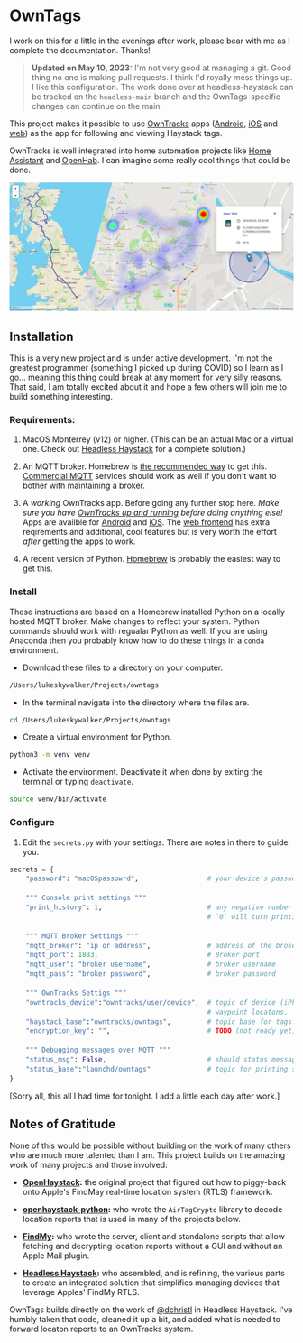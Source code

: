# OwnTags

I work on this for a little in the evenings after work, please bear with me as I complete the documentation. Thanks!

> **Updated on May 10, 2023:** I'm not very good at managing a git. Good thing no one is making pull requests. I think I'd royally mess things up. I like this configuration. The work done over at headless-haystack can be tracked on the `headless-main` branch and the OwnTags-specific changes can continue on the main.

This project makes it possible to use [OwnTracks](https://owntracks.org/) apps ([Android](https://play.google.com/store/apps/details?id=org.owntracks.android), [iOS](https://itunes.apple.com/us/app/mqttitude/id692424691?mt=8) and [web](https://github.com/owntracks/frontend)) as the app for following and viewing Haystack tags.

OwnTracks is well integrated into home automation projects like [Home Assistant](https://www.home-assistant.io/integrations/owntracks/) and [OpenHab](https://www.openhab.org/addons/bindings/gpstracker/). I can imagine some really cool things that could be done.

![map displaying owntracks features like track lines, heatmaps and  regions](map-features.png "OwnTracks Map Features")

<!-- I'm going to use these in some screenshots.
Robots: 33.81411508658622, -117.9209239699076
Light Saber: 33.814089694852186, -117.92266596079212
Luke: 33.8141448100308, -117.92313412450245
X-Wing: 33.814162638077384, -117.92309657349315
-->
## Installation

This is a very new project and is under active development. I'm not the greatest programmer (something I picked up during COVID) so I learn as I go... meaning this thing could break at any moment for very silly reasons. That said, I am totally excited about it and hope a few others will join me to build something interesting.

### Requirements:

1. MacOS Monterrey (v12) or higher. (This can be an actual Mac or a virtual one. Check out [Headless Haystack](https://github.com/dchristl/headless-haystack) for a complete solution.)

2. An MQTT broker. Homebrew is [the recommended way](https://mosquitto.org/download/#mac) to get this. [Commercial MQTT](https://duckduckgo.com/?q=commercial+MQTT+brokers) services should work as well if you don't want to bother with maintaining a broker.

3. A *working* OwnTracks app. Before going any further stop here. *Make sure you have [OwnTracks up and running](https://owntracks.org/booklet/) before doing anything else!* Apps are availble for [Android](https://play.google.com/store/apps/details?id=org.owntracks.android) and [iOS](https://itunes.apple.com/us/app/mqttitude/id692424691?mt=8). The [web frontend](https://github.com/owntracks/frontend) has extra reqirements and additional, cool features but is very worth the effort *after* getting the apps to work.

4. A recent version of Python. [Homebrew](https://docs.brew.sh/Homebrew-and-Python) is probably the easiest way to get this.

### Install

These instructions are based on a Homebrew installed Python on a locally hosted MQTT broker. Make changes to reflect your system. Python commands should work with regualar Python as well. If you are using Anaconda then you probably know how to do these things in a `conda` environment.

- Download these files to a directory on your computer.
```bash
/Users/lukeskywalker/Projects/owntags
````

- In the terminal navigate into the directory where the files are.
```bash
cd /Users/lukeskywalker/Projects/owntags
````

- Create a virtual environment for Python.
```bash
python3 -m venv venv
````

- Activate the environment. Deactivate it when done by exiting the terminal or typing `deactivate`.
```bash
source venv/bin/activate
````

### Configure

1. Edit the `secrets.py` with your settings. There are notes in there to guide you. 

```python
secrets = {
    "password": "macOSpassowrd",                 # your device's password to access keychain and decrypt messages.

    """ Console print settings """
    "print_history": 1,                          # any negative number will print all fetched locations in the console
                                                 # `0` will turn printing fetched locations off

    """ MQTT Broker Settings """
    "mqtt_broker": "ip or address",              # address of the broker for OwnTracks
    "mqtt_port": 1883,                           # Broker port
    "mqtt_user": "broker username",              # broker username
    "mqtt_pass": "broker password",              # broker password

    """ OwnTracks Settigs """
    "owntracks_device":"owntracks/user/device",  # topic of device (iPhone, Android, Web) to publish
                                                 # waypoint locatons.
    "haystack_base":"owntracks/owntags",         # topic base for tags. The tag prfix will be appended
    "encryption_key": "",                        # TODO (not ready yet) this will allow limiting who can read tag locations

    """ Debugging messages over MQTT """
    "status_msg": False,                         # should status messages be printed to MQTT.
    "status_base":"launchd/owntags"              # topic for printing status messages
}


````

[Sorry all, this all I had time for tonight. I add a little each day after work.]
 
## Notes of Gratitude

None of this would be possible without building on the work of many others who are much more talented than I am. This project builds on the amazing work of many projects and those involved:

- **[OpenHaystack](https://github.com/seemoo-lab/openhaystack):** the original project that figured out how to piggy-back onto Apple's FindMay real-time location system (RTLS) framework.

- **[openhaystack-python](https://github.com/hatomist/openhaystack-python):** who wrote the `AirTagCrypto` library to decode location reports that is used in many of the projects below.

- **[FindMy](https://github.com/biemster/FindMy):** who wrote the server, client and standalone scripts that allow fetching and decrypting location reports without a GUI and without an Apple Mail plugin.

- **[Headless Haystack](https://github.com/dchristl/headless-haystack):** who assembled, and is refining, the various parts to create an integrated solution that simplifies managing devices that leverage Apples' FindMy RTLS.

OwnTags builds directly on the work of [@dchristl](https://github.com/dchristl) in Headless Haystack. I've humbly taken that code, cleaned it up a bit, and added what is needed to forward locaton reports to an OwnTracks system.

 
